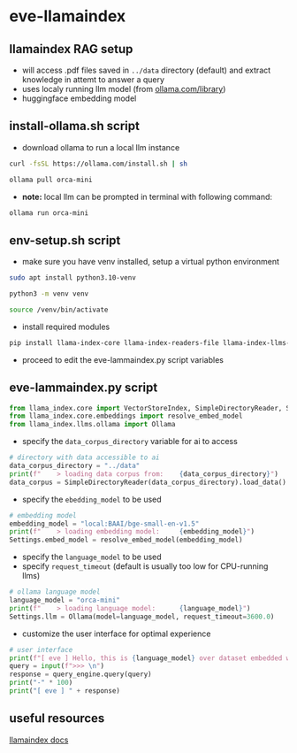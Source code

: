 # eve-llamaindex

## llamaindex RAG setup

- will access .pdf files saved in `../data` directory (default) and extract knowledge in attemt to answer a query
- uses localy running llm model (from [ollama.com/library](https://ollama.com/library))
- huggingface embedding model

## install-ollama.sh script

- download ollama to run a local llm instance

```sh
curl -fsSL https://ollama.com/install.sh | sh
```

```sh
ollama pull orca-mini
```

- **note:** local llm can be prompted in terminal with following command:

```sh
ollama run orca-mini
```

## env-setup.sh script

- make sure you have venv installed, setup a virtual python environment

```sh
sudo apt install python3.10-venv
```

```sh
python3 -m venv venv
```

```sh
source /venv/bin/activate
```

- install required modules

```sh
pip install llama-index-core llama-index-readers-file llama-index-llms-ollama llama-index-embeddings-huggingface
```

- proceed to edit the eve-lammaindex.py script variables

## eve-lammaindex.py script

```py
from llama_index.core import VectorStoreIndex, SimpleDirectoryReader, Settings
from llama_index.core.embeddings import resolve_embed_model
from llama_index.llms.ollama import Ollama
```

- specify the `data_corpus_directory` variable for ai to access

```py
# directory with data accessible to ai
data_corpus_directory = "../data"
print(f"    > loading data corpus from:    {data_corpus_directory}")
data_corpus = SimpleDirectoryReader(data_corpus_directory).load_data()
```

- specify the `ebedding_model` to be used

```py
# embedding model
embedding_model = "local:BAAI/bge-small-en-v1.5"
print(f"    > loading embedding model:     {embedding_model}")
Settings.embed_model = resolve_embed_model(embedding_model)
```

- specify the `language_model` to be used
- specify `request_timeout` (default is usually too low for CPU-running llms)

```py
# ollama language model
language_model = "orca-mini"
print(f"    > loading language model:      {language_model}")
Settings.llm = Ollama(model=language_model, request_timeout=3600.0)
```

- customize the user interface for optimal experience

```py
# user interface
print(f"[ eve ] Hello, this is {language_model} over dataset embedded with {embedding_model} contained at {data_corpus_directory}, at your service.")
query = input(f">>> \n")
response = query_engine.query(query)
print("-" * 100)
print("[ eve ] " + response)
```

## useful resources

[llamaindex docs](https://docs.llamaindex.ai/en/stable/index.html)
